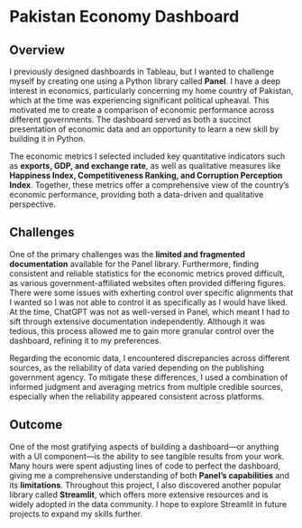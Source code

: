# Pakistan Economy Dashboard

## Overview
I previously designed dashboards in Tableau, but I wanted to challenge myself by creating one using a Python library called **Panel**. I have a deep interest in economics, particularly concerning my home country of Pakistan, which at the time was experiencing significant political upheaval. This motivated me to create a comparison of economic performance across different governments. The dashboard served as both a succinct presentation of economic data and an opportunity to learn a new skill by building it in Python.

The economic metrics I selected included key quantitative indicators such as **exports, GDP, and exchange rate**, as well as qualitative measures like **Happiness Index, Competitiveness Ranking, and Corruption Perception Index**. Together, these metrics offer a comprehensive view of the country’s economic performance, providing both a data-driven and qualitative perspective.

## Challenges
One of the primary challenges was the **limited and fragmented documentation** available for the Panel library. Furthermore, finding consistent and reliable statistics for the economic metrics proved difficult, as various government-affiliated websites often provided differing figures. There were some issues with exherting control over specific alignments that I wanted so I was not able to control it as specifically as I would have liked. At the time, ChatGPT was not as well-versed in Panel, which meant I had to sift through extensive documentation independently. Although it was tedious, this process allowed me to gain more granular control over the dashboard, refining it to my preferences. 

Regarding the economic data, I encountered discrepancies across different sources, as the reliability of data varied depending on the publishing government agency. To mitigate these differences, I used a combination of informed judgment and averaging metrics from multiple credible sources, especially when the reliability appeared consistent across platforms.

## Outcome
One of the most gratifying aspects of building a dashboard—or anything with a UI component—is the ability to see tangible results from your work. Many hours were spent adjusting lines of code to perfect the dashboard, giving me a comprehensive understanding of both **Panel’s capabilities** and its **limitations**. Throughout this project, I also discovered another popular library called **Streamlit**, which offers more extensive resources and is widely adopted in the data community. I hope to explore Streamlit in future projects to expand my skills further.
